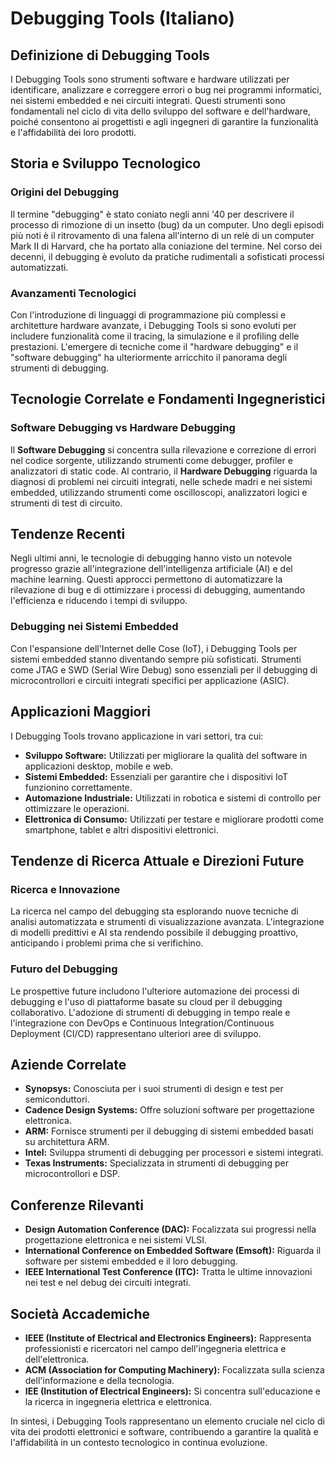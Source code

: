 # Debugging Tools (Italiano)

## Definizione di Debugging Tools

I Debugging Tools sono strumenti software e hardware utilizzati per identificare, analizzare e correggere errori o bug nei programmi informatici, nei sistemi embedded e nei circuiti integrati. Questi strumenti sono fondamentali nel ciclo di vita dello sviluppo del software e dell'hardware, poiché consentono ai progettisti e agli ingegneri di garantire la funzionalità e l'affidabilità dei loro prodotti.

## Storia e Sviluppo Tecnologico

### Origini del Debugging

Il termine "debugging" è stato coniato negli anni '40 per descrivere il processo di rimozione di un insetto (bug) da un computer. Uno degli episodi più noti è il ritrovamento di una falena all'interno di un relè di un computer Mark II di Harvard, che ha portato alla coniazione del termine. Nel corso dei decenni, il debugging è evoluto da pratiche rudimentali a sofisticati processi automatizzati.

### Avanzamenti Tecnologici

Con l'introduzione di linguaggi di programmazione più complessi e architetture hardware avanzate, i Debugging Tools si sono evoluti per includere funzionalità come il tracing, la simulazione e il profiling delle prestazioni. L'emergere di tecniche come il "hardware debugging" e il "software debugging" ha ulteriormente arricchito il panorama degli strumenti di debugging.

## Tecnologie Correlate e Fondamenti Ingegneristici

### Software Debugging vs Hardware Debugging

Il **Software Debugging** si concentra sulla rilevazione e correzione di errori nel codice sorgente, utilizzando strumenti come debugger, profiler e analizzatori di static code. Al contrario, il **Hardware Debugging** riguarda la diagnosi di problemi nei circuiti integrati, nelle schede madri e nei sistemi embedded, utilizzando strumenti come oscilloscopi, analizzatori logici e strumenti di test di circuito.

## Tendenze Recenti

Negli ultimi anni, le tecnologie di debugging hanno visto un notevole progresso grazie all'integrazione dell'intelligenza artificiale (AI) e del machine learning. Questi approcci permettono di automatizzare la rilevazione di bug e di ottimizzare i processi di debugging, aumentando l'efficienza e riducendo i tempi di sviluppo.

### Debugging nei Sistemi Embedded

Con l'espansione dell'Internet delle Cose (IoT), i Debugging Tools per sistemi embedded stanno diventando sempre più sofisticati. Strumenti come JTAG e SWD (Serial Wire Debug) sono essenziali per il debugging di microcontrollori e circuiti integrati specifici per applicazione (ASIC).

## Applicazioni Maggiori

I Debugging Tools trovano applicazione in vari settori, tra cui:

- **Sviluppo Software:** Utilizzati per migliorare la qualità del software in applicazioni desktop, mobile e web.
- **Sistemi Embedded:** Essenziali per garantire che i dispositivi IoT funzionino correttamente.
- **Automazione Industriale:** Utilizzati in robotica e sistemi di controllo per ottimizzare le operazioni.
- **Elettronica di Consumo:** Utilizzati per testare e migliorare prodotti come smartphone, tablet e altri dispositivi elettronici.

## Tendenze di Ricerca Attuale e Direzioni Future

### Ricerca e Innovazione

La ricerca nel campo del debugging sta esplorando nuove tecniche di analisi automatizzata e strumenti di visualizzazione avanzata. L'integrazione di modelli predittivi e AI sta rendendo possibile il debugging proattivo, anticipando i problemi prima che si verifichino.

### Futuro del Debugging

Le prospettive future includono l'ulteriore automazione dei processi di debugging e l'uso di piattaforme basate su cloud per il debugging collaborativo. L'adozione di strumenti di debugging in tempo reale e l'integrazione con DevOps e Continuous Integration/Continuous Deployment (CI/CD) rappresentano ulteriori aree di sviluppo.

## Aziende Correlate

- **Synopsys:** Conosciuta per i suoi strumenti di design e test per semiconduttori.
- **Cadence Design Systems:** Offre soluzioni software per progettazione elettronica.
- **ARM:** Fornisce strumenti per il debugging di sistemi embedded basati su architettura ARM.
- **Intel:** Sviluppa strumenti di debugging per processori e sistemi integrati.
- **Texas Instruments:** Specializzata in strumenti di debugging per microcontrollori e DSP.

## Conferenze Rilevanti

- **Design Automation Conference (DAC):** Focalizzata sui progressi nella progettazione elettronica e nei sistemi VLSI.
- **International Conference on Embedded Software (Emsoft):** Riguarda il software per sistemi embedded e il loro debugging.
- **IEEE International Test Conference (ITC):** Tratta le ultime innovazioni nei test e nel debug dei circuiti integrati.

## Società Accademiche

- **IEEE (Institute of Electrical and Electronics Engineers):** Rappresenta professionisti e ricercatori nel campo dell'ingegneria elettrica e dell'elettronica.
- **ACM (Association for Computing Machinery):** Focalizzata sulla scienza dell'informazione e della tecnologia.
- **IEE (Institution of Electrical Engineers):** Si concentra sull'educazione e la ricerca in ingegneria elettrica e elettronica.

In sintesi, i Debugging Tools rappresentano un elemento cruciale nel ciclo di vita dei prodotti elettronici e software, contribuendo a garantire la qualità e l'affidabilità in un contesto tecnologico in continua evoluzione.